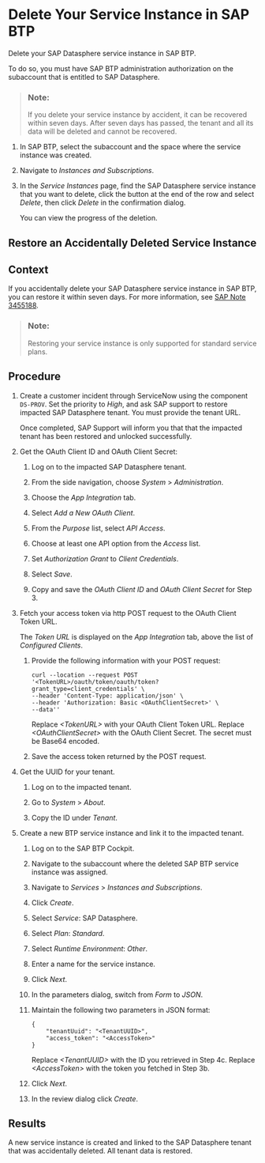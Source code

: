 <!-- loio2665ce1e83314dd396cea0b88ed5af40 -->

# Delete Your Service Instance in SAP BTP

Delete your SAP Datasphere service instance in SAP BTP.

To do so, you must have SAP BTP administration authorization on the subaccount that is entitled to SAP Datasphere.

> ### Note:  
> If you delete your service instance by accident, it can be recovered within seven days. After seven days has passed, the tenant and all its data will be deleted and cannot be recovered.

1.  In SAP BTP, select the subaccount and the space where the service instance was created.

2.  Navigate to *Instances and Subscriptions*.

3.  In the *Service Instances* page, find the SAP Datasphere service instance that you want to delete, click the button at the end of the row and select *Delete*, then click *Delete* in the confirmation dialog.

    You can view the progress of the deletion.


<a name="task_rzb_xhw_cbc"/>

<!-- task\_rzb\_xhw\_cbc -->

## Restore an Accidentally Deleted Service Instance



<a name="task_rzb_xhw_cbc__context_njz_b3w_cbc"/>

## Context

If you accidentally delete your SAP Datasphere service instance in SAP BTP, you can restore it within seven days. For more information, see [SAP Note 3455188](https://me.sap.com/notes/3455188).

> ### Note:  
> Restoring your service instance is only supported for standard service plans.



<a name="task_rzb_xhw_cbc__steps_j4s_pjw_cbc"/>

## Procedure

1.  Create a customer incident through ServiceNow using the component `DS-PROV`. Set the priority to *High*, and ask SAP support to restore impacted SAP Datasphere tenant. You must provide the tenant URL.

    Once completed, SAP Support will inform you that that the impacted tenant has been restored and unlocked successfully.

2.  Get the OAuth Client ID and OAuth Client Secret:

    1.  Log on to the impacted SAP Datasphere tenant.

    2.  From the side navigation, choose *System* \> *Administration*.

    3.  Choose the *App Integration* tab.

    4.  Select *Add a New OAuth Client*.

    5.  From the *Purpose* list, select *API Access*.

    6.  Choose at least one API option from the *Access* list.

    7.  Set *Authorization Grant* to *Client Credentials*.

    8.  Select *Save*.

    9.  Copy and save the *OAuth Client ID* and *OAuth Client Secret* for Step 3.


3.  Fetch your access token via http POST request to the OAuth Client Token URL.

    The *Token URL* is displayed on the *App Integration* tab, above the list of *Configured Clients*.

    1.  Provide the following information with your POST request:

        ```
        curl --location --request POST '<TokenURL>/oauth/token/oauth/token?grant_type=client_credentials' \
        --header 'Content-Type: application/json' \
        --header 'Authorization: Basic <OAuthClientSecret>' \
        --data''
        ```

        Replace *<TokenURL\>* with your OAuth Client Token URL. Replace *<OAuthClientSecret\>* with the OAuth Client Secret. The secret must be Base64 encoded.

    2.  Save the access token returned by the POST request.


4.  Get the UUID for your tenant.

    1.  Log on to the impacted tenant.

    2.  Go to *System* \> *About*.

    3.  Copy the ID under *Tenant*.


5.  Create a new BTP service instance and link it to the impacted tenant.

    1.  Log on to the SAP BTP Cockpit.

    2.  Navigate to the subaccount where the deleted SAP BTP service instance was assigned.

    3.  Navigate to *Services* \> *Instances and Subscriptions*.

    4.  Click *Create*.

    5.  Select *Service*: SAP Datasphere.

    6.  Select *Plan*: *Standard*.

    7.  Select *Runtime Environment*: *Other*.

    8.  Enter a name for the service instance.

    9.  Click *Next*.

    10. In the parameters dialog, switch from *Form* to *JSON*.

    11. Maintain the following two parameters in JSON format:

        ```
        {
            "tenantUuid": "<TenantUUID>",
            "access_token": "<AccessToken>"
        }
        ```

        Replace *<TenantUUID\>* with the ID you retrieved in Step 4c. Replace *<AccessToken\>* with the token you fetched in Step 3b.

    12. Click *Next*.

    13. In the review dialog click *Create*.





<a name="task_rzb_xhw_cbc__result_scl_xrw_cbc"/>

## Results

A new service instance is created and linked to the SAP Datasphere tenant that was accidentally deleted. All tenant data is restored.

